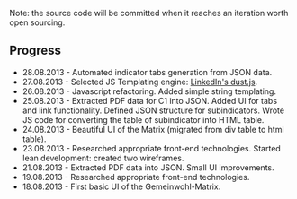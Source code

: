 Note: the source code will be committed when it reaches an iteration worth open sourcing.

## Progress

 * 28.08.2013 - Automated indicator tabs generation from JSON data.
 * 27.08.2013 - Selected JS Templating engine: [LinkedIn's dust.js](http://linkedin.github.io/dustjs/).
 * 26.08.2013 - Javascript refactoring. Added simple string templating.
 * 25.08.2013 - Extracted PDF data for C1 into JSON. Added UI for tabs and link functionality. Defined JSON structure for subindicators. Wrote JS code for converting the table of subindicator into HTML table.
 * 24.08.2013 - Beautiful UI of the Matrix (migrated from div table to html table).
 * 23.08.2013 - Researched appropriate front-end technologies. Started lean development: created two wireframes.
 * 21.08.2013 - Extracted PDF data into JSON. Small UI improvements.
 * 19.08.2013 - Researched appropriate front-end technologies.
 * 18.08.2013 - First basic UI of the Gemeinwohl-Matrix.
